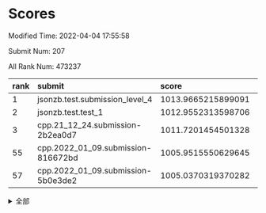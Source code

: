 # Scores

Modified Time: 2022-04-04 17:55:58

Submit Num: 207

All Rank Num: 473237

| rank |               submit               |       score        |       sigma        | pk_num |
| :--- | :--------------------------------- | :----------------- | :----------------- | :----- |
| 1    | jsonzb.test.submission_level_4     | 1013.9665215899091 | 0.8123187765149302 | 9148   |
| 2    | jsonzb.test.test_1                 | 1012.9552313598706 | 0.8116610313995946 | 9145   |
| 3    | cpp.21_12_24.submission-2b2ea0d7   | 1011.7201454501328 | 0.8125916040845087 | 9147   |
| 55   | cpp.2022_01_09.submission-816672bd | 1005.9515550629645 | 0.7161796141076079 | 9142   |
| 57   | cpp.2022_01_09.submission-5b0e3de2 | 1005.0370319370282 | 0.7141257658202422 | 9148   |


<details>
<summary>全部</summary>

| rank |                 submit                 |       score        |       sigma        | pk_num |
| :--- | :------------------------------------- | :----------------- | :----------------- | :----- |
| 1    | jsonzb.test.submission_level_4         | 1013.9665215899091 | 0.8123187765149302 | 9148   |
| 2    | jsonzb.test.test_1                     | 1012.9552313598706 | 0.8116610313995946 | 9145   |
| 3    | cpp.21_12_24.submission-2b2ea0d7       | 1011.7201454501328 | 0.8125916040845087 | 9147   |
| 4    | gobigger.level_3.submission_level_3_18 | 1011.4011621301188 | 0.7679577672781898 | 9140   |
| 5    | gobigger.level_3.submission_level_3_49 | 1011.3850692575768 | 0.7830271497905212 | 9145   |
| 6    | gobigger.level_3.submission_level_3_15 | 1011.3033750194866 | 0.7987087272431357 | 9143   |
| 7    | gobigger.level_3.submission_level_3_36 | 1010.9340572396513 | 0.7784447140391109 | 9145   |
| 8    | gobigger.level_3.submission_level_3_43 | 1010.9049145471813 | 0.7546807386725396 | 9145   |
| 9    | gobigger.level_3.submission_level_3_5  | 1010.8514448844655 | 0.7745656491112705 | 9145   |
| 10   | gobigger.level_3.submission_level_3_1  | 1010.8502932950987 | 0.7635980290057823 | 9145   |
| 11   | gobigger.level_3.submission_level_3_38 | 1010.8258986234209 | 0.7711203510531817 | 9143   |
| 12   | gobigger.level_3.submission_level_3_27 | 1010.819736121805  | 0.7641404439299802 | 9144   |
| 13   | gobigger.level_3.submission_level_3_26 | 1010.7713257088908 | 0.7809700045178251 | 9144   |
| 14   | gobigger.level_3.submission_level_3_17 | 1010.6025348776036 | 0.7482349160485942 | 9136   |
| 15   | gobigger.level_3.submission_level_3_35 | 1010.5506576836682 | 0.7405528649452434 | 9142   |
| 16   | gobigger.level_3.submission_level_3_31 | 1010.5115455209141 | 0.7815739038066094 | 9147   |
| 17   | gobigger.level_3.submission_level_3_23 | 1010.4826591424754 | 0.7574491060550891 | 9140   |
| 18   | gobigger.level_3.submission_level_3_12 | 1010.4297063319458 | 0.755804143379994  | 9137   |
| 19   | gobigger.level_3.submission_level_3_30 | 1010.4165444428146 | 0.7600363987592371 | 9144   |
| 20   | gobigger.level_3.submission_level_3_10 | 1010.3816405930659 | 0.7615863010569944 | 9144   |
| 21   | gobigger.level_3.submission_level_3_32 | 1010.3143439263649 | 0.762987529542181  | 9144   |
| 22   | gobigger.level_3.submission_level_3_39 | 1010.2998612165902 | 0.7868366452764594 | 9148   |
| 23   | gobigger.level_3.submission_level_3_21 | 1010.2940766849595 | 0.7432295199028747 | 9145   |
| 24   | gobigger.level_3.submission_level_3_44 | 1010.2771813014998 | 0.7658513066690027 | 9149   |
| 25   | gobigger.level_3.submission_level_3_42 | 1010.2408805420229 | 0.7793701598006271 | 9144   |
| 26   | gobigger.level_3.submission_level_3_7  | 1010.2381315677347 | 0.7501181714851692 | 9144   |
| 27   | gobigger.level_3.submission_level_3_48 | 1010.1599225145216 | 0.7477261265305112 | 9146   |
| 28   | gobigger.level_3.submission_level_3_2  | 1010.1382544491433 | 0.7597757769196839 | 9151   |
| 29   | gobigger.level_3.submission_level_3_16 | 1010.1373193881946 | 0.770824587731856  | 9149   |
| 30   | gobigger.level_3.submission_level_3_41 | 1010.060206310649  | 0.7488898256071108 | 9144   |
| 31   | gobigger.level_3.submission_level_3_45 | 1009.9055188576218 | 0.7542521975855432 | 9144   |
| 32   | gobigger.level_3.submission_level_3_4  | 1009.8739888536974 | 0.765861393991924  | 9145   |
| 33   | gobigger.level_3.submission_level_3_37 | 1009.7833363113082 | 0.769443053172539  | 9147   |
| 34   | gobigger.level_3.submission_level_3_0  | 1009.7288030423686 | 0.7712461134980594 | 9142   |
| 35   | gobigger.level_3.submission_level_3_8  | 1009.5162692054748 | 0.7771844319642548 | 9149   |
| 36   | gobigger.level_3.submission_level_3_6  | 1009.4699206340753 | 0.745951861820474  | 9146   |
| 37   | gobigger.level_3.submission_level_3_28 | 1009.4364799119851 | 0.7494369688750614 | 9145   |
| 38   | gobigger.level_3.submission_level_3_40 | 1009.3222190163193 | 0.7376281421007982 | 9145   |
| 39   | gobigger.level_3.submission_level_3_25 | 1009.3125542457223 | 0.7588284729131114 | 9141   |
| 40   | gobigger.level_3.submission_level_3_20 | 1009.2446706011317 | 0.7688969974013333 | 9146   |
| 41   | gobigger.level_3.submission_level_3_47 | 1009.2388633702489 | 0.7412831665755908 | 9146   |
| 42   | gobigger.level_3.submission_level_3_22 | 1009.1605879093673 | 0.758055980619505  | 9145   |
| 43   | gobigger.level_3.submission_level_3_13 | 1009.1551780232854 | 0.765462994103948  | 9145   |
| 44   | gobigger.level_3.submission_level_3_14 | 1009.1086979255808 | 0.7465474298067929 | 9144   |
| 45   | gobigger.level_3.submission_level_3_3  | 1009.1075800986209 | 0.7421058873159744 | 9145   |
| 46   | gobigger.level_3.submission_level_3_33 | 1009.041036834778  | 0.7474417333300042 | 9144   |
| 47   | gobigger.level_3.submission_level_3_24 | 1008.8903288861851 | 0.7390993695764936 | 9143   |
| 48   | gobigger.level_3.submission_level_3_9  | 1008.7736831466717 | 0.7562370264471022 | 9141   |
| 49   | gobigger.level_3.submission_level_3_46 | 1008.7714232595712 | 0.742490561345391  | 9148   |
| 50   | gobigger.level_3.submission_level_3_29 | 1008.7104621364476 | 0.7236143253176304 | 9142   |
| 51   | gobigger.level_3.submission_level_3_19 | 1008.6476428579793 | 0.7519330682256955 | 9146   |
| 52   | gobigger.level_3.submission_level_3_11 | 1008.4931738591137 | 0.744406496521545  | 9146   |
| 53   | gobigger.level_3.submission_level_3_34 | 1008.4162281120681 | 0.7442746176001367 | 9148   |
| 54   | gobigger.level_1.submission_level_1_34 | 1006.0901810363811 | 0.7185339468736688 | 9150   |
| 55   | cpp.2022_01_09.submission-816672bd     | 1005.9515550629645 | 0.7161796141076079 | 9142   |
| 56   | gobigger.level_1.submission_level_1_11 | 1005.0971027263774 | 0.7239705716482703 | 9150   |
| 57   | cpp.2022_01_09.submission-5b0e3de2     | 1005.0370319370282 | 0.7141257658202422 | 9148   |
| 58   | gobigger.level_1.submission_level_1_4  | 1005.0183398089014 | 0.7180281051264852 | 9152   |
| 59   | gobigger.level_1.submission_level_1_24 | 1004.847871815296  | 0.720815048213652  | 9141   |
| 60   | gobigger.level_1.submission_level_1_17 | 1004.7495673792876 | 0.7050925512297587 | 9144   |
| 61   | gobigger.level_1.submission_level_1_31 | 1004.6288191320663 | 0.7264436876390505 | 9139   |
| 62   | gobigger.level_1.submission_level_1_46 | 1004.6223665735852 | 0.7239572252620287 | 9146   |
| 63   | gobigger.level_1.submission_level_1_32 | 1004.5467182751919 | 0.7212524826321859 | 9146   |
| 64   | gobigger.level_1.submission_level_1_5  | 1004.5373301933397 | 0.7165432147743472 | 9144   |
| 65   | gobigger.level_1.submission_level_1_48 | 1004.1667550160953 | 0.7131978309528483 | 9148   |
| 66   | gobigger.level_1.submission_level_1_26 | 1004.1325936507833 | 0.7236401861007187 | 9144   |
| 67   | gobigger.level_1.submission_level_1_9  | 1004.126915565489  | 0.7147172423989175 | 9147   |
| 68   | gobigger.level_1.submission_level_1_10 | 1003.8278488871326 | 0.7106361052963368 | 9141   |
| 69   | gobigger.level_1.submission_level_1_18 | 1003.7508686617064 | 0.7106033047158185 | 9142   |
| 70   | gobigger.level_1.submission_level_1_37 | 1003.7137839198035 | 0.7283024803530845 | 9148   |
| 71   | gobigger.level_1.submission_level_1_39 | 1003.6505043826343 | 0.7175336992614365 | 9142   |
| 72   | gobigger.level_1.submission_level_1_36 | 1003.5507993485012 | 0.7156311566380131 | 9143   |
| 73   | gobigger.level_1.submission_level_1_28 | 1003.44888283324   | 0.7125669739416688 | 9140   |
| 74   | gobigger.level_1.submission_level_1_15 | 1003.3886654993022 | 0.7128498632767952 | 9148   |
| 75   | gobigger.level_1.submission_level_1_14 | 1003.3746848400269 | 0.7190526312245434 | 9147   |
| 76   | gobigger.level_1.submission_level_1_20 | 1003.3426453195225 | 0.7199161727067365 | 9147   |
| 77   | gobigger.level_1.submission_level_1_44 | 1003.328172404566  | 0.7130534928108805 | 9145   |
| 78   | gobigger.level_1.submission_level_1_27 | 1003.2991787178054 | 0.7070489957058095 | 9150   |
| 79   | gobigger.level_1.submission_level_1_49 | 1003.2613914531189 | 0.7125308816848499 | 9145   |
| 80   | gobigger.level_1.submission_level_1_43 | 1003.2172547983662 | 0.7242939039983912 | 9142   |
| 81   | gobigger.level_1.submission_level_1_2  | 1003.1780964532134 | 0.7248143278809082 | 9146   |
| 82   | gobigger.level_1.submission_level_1_0  | 1003.1624656714492 | 0.713711945926828  | 9147   |
| 83   | gobigger.level_1.submission_level_1_13 | 1003.1377850229281 | 0.7221821139660136 | 9144   |
| 84   | gobigger.level_1.submission_level_1_8  | 1003.0987490210133 | 0.7289017730064709 | 9144   |
| 85   | gobigger.level_1.submission_level_1_22 | 1003.0819743652286 | 0.7143529635146387 | 9143   |
| 86   | gobigger.level_1.submission_level_1_47 | 1003.0452992301806 | 0.708127974052652  | 9142   |
| 87   | gobigger.level_1.submission_level_1_35 | 1003.0146618024343 | 0.7051796912330903 | 9147   |
| 88   | gobigger.level_1.submission_level_1_29 | 1002.9840946989135 | 0.7192060374419655 | 9140   |
| 89   | gobigger.level_1.submission_level_1_16 | 1002.9157987780115 | 0.7172041926770782 | 9148   |
| 90   | gobigger.level_1.submission_level_1_40 | 1002.8132221888893 | 0.7081045935184455 | 9147   |
| 91   | gobigger.level_1.submission_level_1_12 | 1002.7984932694296 | 0.7198387690491349 | 9143   |
| 92   | gobigger.level_1.submission_level_1_21 | 1002.7984448870832 | 0.7085445851292211 | 9146   |
| 93   | gobigger.level_1.submission_level_1_33 | 1002.7857419614953 | 0.707441740194849  | 9146   |
| 94   | gobigger.level_1.submission_level_1_23 | 1002.6934384256465 | 0.7148593931551077 | 9146   |
| 95   | gobigger.level_1.submission_level_1_19 | 1002.672904899953  | 0.7223435460949226 | 9148   |
| 96   | gobigger.level_1.submission_level_1_6  | 1002.6062751651474 | 0.7156332599111729 | 9137   |
| 97   | gobigger.level_1.submission_level_1_25 | 1002.4811261872468 | 0.712472757287778  | 9147   |
| 98   | gobigger.level_1.submission_level_1_42 | 1002.4347857899712 | 0.7104312936187009 | 9149   |
| 99   | gobigger.level_1.submission_level_1_45 | 1002.339662964347  | 0.7165789151000763 | 9141   |
| 100  | gobigger.level_1.submission_level_1_30 | 1002.144589752191  | 0.7139501602997995 | 9147   |
| 101  | gobigger.level_1.submission_level_1_1  | 1002.117950796807  | 0.7117344795449623 | 9145   |
| 102  | gobigger.level_1.submission_level_1_7  | 1002.0393242521479 | 0.710895953971711  | 9147   |
| 103  | gobigger.level_1.submission_level_1_38 | 1001.6465411455703 | 0.7159914473248976 | 9146   |
| 104  | gobigger.level_1.submission_level_1_41 | 1001.6448008221873 | 0.7093258476371145 | 9144   |
| 105  | gobigger.level_1.submission_level_1_3  | 1001.4420479536013 | 0.7060087095394526 | 9141   |
| 106  | gobigger.random.submission_random_34   | 997.5943163561604  | 0.7000048417344281 | 9143   |
| 107  | gobigger.random.submission_random_47   | 997.1061663785143  | 0.7008082977040173 | 9140   |
| 108  | gobigger.random.submission_random_26   | 997.0967701759392  | 0.7056336866687609 | 9149   |
| 109  | gobigger.random.submission_random_1    | 997.0522141530425  | 0.7119780763430836 | 9140   |
| 110  | gobigger.random.submission_random_31   | 996.8985864269347  | 0.7139374201889365 | 9145   |
| 111  | gobigger.random.submission_random_45   | 996.8120316408965  | 0.7038989083327581 | 9148   |
| 112  | gobigger.random.submission_random_0    | 996.63343466488    | 0.704551419029092  | 9146   |
| 113  | gobigger.random.submission_random_39   | 996.6186047265139  | 0.7098200516477176 | 9145   |
| 114  | gobigger.random.submission_random_49   | 996.5865870175313  | 0.7212862991530732 | 9144   |
| 115  | gobigger.random.submission_random_5    | 996.4292792885332  | 0.7069596565544364 | 9143   |
| 116  | gobigger.random.submission_random_16   | 996.406104744615   | 0.7068931474482313 | 9148   |
| 117  | gobigger.random.submission_random_41   | 996.3650245586381  | 0.7219513733597251 | 9144   |
| 118  | gobigger.random.submission_random_44   | 996.3477556867412  | 0.7100186905892135 | 9143   |
| 119  | gobigger.random.submission_random_38   | 996.3265404810248  | 0.7107811021986246 | 9144   |
| 120  | gobigger.random.submission_random_21   | 996.1306938406756  | 0.7136221701924875 | 9146   |
| 121  | gobigger.random.submission_random_27   | 996.1091733721311  | 0.7156326921716017 | 9148   |
| 122  | gobigger.random.submission_random_42   | 996.0320057419226  | 0.7132246214749584 | 9149   |
| 123  | gobigger.random.submission_random_7    | 996.0121959934311  | 0.7063667088093475 | 9143   |
| 124  | gobigger.random.submission_random_37   | 995.9983017972073  | 0.7180189469124643 | 9143   |
| 125  | gobigger.random.submission_random_12   | 995.9970175528598  | 0.7155490210905702 | 9146   |
| 126  | gobigger.random.submission_random_35   | 995.889547369742   | 0.7154176142711083 | 9142   |
| 127  | gobigger.random.submission_random_25   | 995.8866179080543  | 0.7157194913320404 | 9143   |
| 128  | gobigger.random.submission_random_10   | 995.8396955714488  | 0.7038303630863805 | 9146   |
| 129  | gobigger.random.submission_random_4    | 995.8308106044601  | 0.7108123975222597 | 9142   |
| 130  | gobigger.random.submission_random_22   | 995.8214157457755  | 0.7067682883092803 | 9141   |
| 131  | gobigger.random.submission_random_17   | 995.8068664520437  | 0.7167326401648835 | 9141   |
| 132  | gobigger.random.submission_random_23   | 995.7926271702173  | 0.7272444191189099 | 9144   |
| 133  | gobigger.random.submission_random_33   | 995.7590284755928  | 0.7145669680451827 | 9142   |
| 134  | gobigger.random.submission_random_20   | 995.7188716018022  | 0.7096511318046799 | 9144   |
| 135  | gobigger.random.submission_random_3    | 995.6804305996576  | 0.7066856967432896 | 9144   |
| 136  | gobigger.random.submission_random_36   | 995.6707380163815  | 0.7126064450520962 | 9144   |
| 137  | gobigger.random.submission_random_15   | 995.6584396989659  | 0.7264904819680396 | 9143   |
| 138  | gobigger.random.submission_random_28   | 995.5943232794708  | 0.7065364849618522 | 9144   |
| 139  | gobigger.random.submission_random_8    | 995.5717026551973  | 0.7169293757031667 | 9146   |
| 140  | gobigger.random.submission_random_46   | 995.5384811023221  | 0.7101953301161296 | 9145   |
| 141  | gobigger.random.submission_random_43   | 995.527508530511   | 0.7077204883437661 | 9142   |
| 142  | gobigger.random.submission_random_30   | 995.4466017600544  | 0.7189690046259809 | 9142   |
| 143  | gobigger.random.submission_random_18   | 995.3465304813625  | 0.731876254082651  | 9141   |
| 144  | gobigger.random.submission_random_2    | 995.3211411686824  | 0.7115805809532904 | 9144   |
| 145  | gobigger.random.submission_random_13   | 995.3050617036588  | 0.6972991266368358 | 9143   |
| 146  | gobigger.random.submission_random_19   | 995.2561975646458  | 0.7087993064497851 | 9146   |
| 147  | gobigger.random.submission_random_9    | 995.2207074467262  | 0.7125482074049991 | 9145   |
| 148  | gobigger.level_2.submission_level_2_20 | 995.1933243191065  | 0.7249684551238682 | 9141   |
| 149  | gobigger.random.submission_random_11   | 995.1733800414484  | 0.7100253978355402 | 9144   |
| 150  | gobigger.random.submission_random_29   | 995.1266320796427  | 0.7185536098661515 | 9148   |
| 151  | gobigger.random.submission_random_40   | 995.1235512708039  | 0.7104869863690717 | 9139   |
| 152  | gobigger.random.submission_random_48   | 995.0197112089535  | 0.7162542184205838 | 9143   |
| 153  | gobigger.random.submission_random_32   | 995.0148627744078  | 0.7265778561610308 | 9141   |
| 154  | gobigger.level_2.submission_level_2_26 | 994.6517314551844  | 0.7137347416455315 | 9141   |
| 155  | gobigger.random.submission_random_14   | 994.5769125902311  | 0.7225764704929097 | 9143   |
| 156  | gobigger.random.submission_random_6    | 994.5218922334681  | 0.7032908544670146 | 9145   |
| 157  | gobigger.level_2.submission_level_2_0  | 994.5047449493984  | 0.7131453408380515 | 9142   |
| 158  | gobigger.random.submission_random_24   | 994.438987924023   | 0.7148567789654018 | 9145   |
| 159  | gobigger.level_2.submission_level_2_17 | 994.0757986400248  | 0.7216035096739277 | 9146   |
| 160  | gobigger.level_2.submission_level_2_13 | 993.7046315720838  | 0.7465054950225088 | 9145   |
| 161  | gobigger.level_2.submission_level_2_15 | 993.6028666802564  | 0.7222558178478306 | 9148   |
| 162  | gobigger.level_2.submission_level_2_21 | 993.436654917424   | 0.7305725549255504 | 9145   |
| 163  | gobigger.level_2.submission_level_2_47 | 993.2265674193653  | 0.7445789055142572 | 9146   |
| 164  | gobigger.level_2.submission_level_2_39 | 993.1970823349454  | 0.7566274076774322 | 9145   |
| 165  | gobigger.level_2.submission_level_2_37 | 993.1548742298297  | 0.7409914867000423 | 9142   |
| 166  | gobigger.level_2.submission_level_2_3  | 993.0635060958832  | 0.7279736294316569 | 9147   |
| 167  | gobigger.level_2.submission_level_2_2  | 993.0594769783982  | 0.7325679996854878 | 9144   |
| 168  | gobigger.level_2.submission_level_2_33 | 993.019029343583   | 0.7410396375192394 | 9149   |
| 169  | gobigger.level_2.submission_level_2_7  | 992.9946101568001  | 0.7397055618693485 | 9148   |
| 170  | gobigger.level_2.submission_level_2_23 | 992.9667836610568  | 0.7511209680310186 | 9144   |
| 171  | gobigger.level_2.submission_level_2_48 | 992.9455681377619  | 0.7461942076517347 | 9142   |
| 172  | gobigger.level_2.submission_level_2_44 | 992.9095409253769  | 0.7447600577702796 | 9146   |
| 173  | gobigger.level_2.submission_level_2_5  | 992.9055444703006  | 0.7292555200935675 | 9148   |
| 174  | gobigger.level_2.submission_level_2_8  | 992.8209359278751  | 0.7465833809688461 | 9148   |
| 175  | gobigger.level_2.submission_level_2_29 | 992.6651439935727  | 0.7386687747239393 | 9138   |
| 176  | gobigger.level_2.submission_level_2_24 | 992.5451423316111  | 0.7492127612994253 | 9143   |
| 177  | gobigger.level_2.submission_level_2_46 | 992.4313426062687  | 0.7362149524386955 | 9150   |
| 178  | gobigger.level_2.submission_level_2_41 | 992.4022870376007  | 0.7574327339994915 | 9147   |
| 179  | gobigger.level_2.submission_level_2_22 | 992.3664406879109  | 0.7559970609029999 | 9146   |
| 180  | gobigger.level_2.submission_level_2_28 | 992.3008240868236  | 0.7573718949289865 | 9147   |
| 181  | gobigger.level_2.submission_level_2_32 | 992.2617385300268  | 0.7391038039704491 | 9144   |
| 182  | gobigger.level_2.submission_level_2_30 | 992.2235704369617  | 0.7521889978429456 | 9144   |
| 183  | gobigger.level_2.submission_level_2_4  | 992.1751849636926  | 0.7334556515642634 | 9143   |
| 184  | gobigger.level_2.submission_level_2_34 | 992.1713522393263  | 0.749130004799676  | 9144   |
| 185  | gobigger.level_2.submission_level_2_40 | 992.1097965564807  | 0.7323929839062417 | 9149   |
| 186  | gobigger.level_2.submission_level_2_18 | 991.9772196592636  | 0.7477671737375804 | 9142   |
| 187  | gobigger.level_2.submission_level_2_42 | 991.9631439603742  | 0.7372115881509551 | 9148   |
| 188  | gobigger.level_2.submission_level_2_6  | 991.887243554808   | 0.7738587731444584 | 9142   |
| 189  | gobigger.level_2.submission_level_2_49 | 991.836968672797   | 0.728629356157011  | 9148   |
| 190  | gobigger.level_2.submission_level_2_45 | 991.8169538448489  | 0.7390581253153325 | 9149   |
| 191  | gobigger.level_2.submission_level_2_25 | 991.683520724587   | 0.7365315414881661 | 9142   |
| 192  | gobigger.level_2.submission_level_2_19 | 991.6546980633382  | 0.7401572601206781 | 9147   |
| 193  | gobigger.level_2.submission_level_2_27 | 991.6018959122083  | 0.739560667563051  | 9146   |
| 194  | gobigger.level_2.submission_level_2_43 | 991.5680797511192  | 0.7574220828154009 | 9149   |
| 195  | gobigger.level_2.submission_level_2_38 | 991.4893335948155  | 0.7488167193696914 | 9146   |
| 196  | gobigger.level_2.submission_level_2_36 | 991.4794295254715  | 0.7504132547728823 | 9141   |
| 197  | gobigger.level_2.submission_level_2_1  | 991.3459090175213  | 0.755709370154897  | 9150   |
| 198  | gobigger.level_2.submission_level_2_12 | 991.235228670018   | 0.7473964111206921 | 9142   |
| 199  | gobigger.level_2.submission_level_2_31 | 991.1912415110223  | 0.75609357724989   | 9144   |
| 200  | gobigger.level_2.submission_level_2_9  | 990.9953845378653  | 0.759601736931485  | 9147   |
| 201  | gobigger.level_2.submission_level_2_35 | 990.8393900426431  | 0.756376290183083  | 9146   |
| 202  | gobigger.level_2.submission_level_2_11 | 989.9419456033986  | 0.769349160399332  | 9141   |
| 203  | gobigger.level_2.submission_level_2_16 | 989.8366149011666  | 0.7722988077438946 | 9145   |
| 204  | gobigger.level_2.submission_level_2_14 | 989.8279871714342  | 0.7670940222047036 | 9144   |
| 205  | gobigger.level_2.submission_level_2_10 | 989.603195057198   | 0.7903769558718735 | 9146   |
| 206  | gobigger.none.submission_none_1        | 977.8529386142989  | 1.2528320394315084 | 9145   |
| 207  | gobigger.none.submission_none_0        | 976.6667856258309  | 1.3872656390925011 | 9142   |

</details>